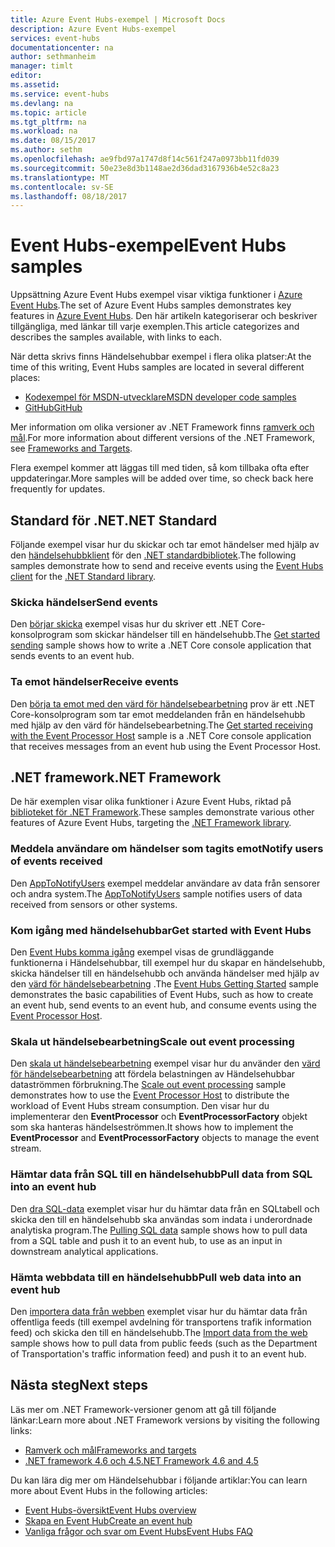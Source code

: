 ```yaml
---
title: Azure Event Hubs-exempel | Microsoft Docs
description: Azure Event Hubs-exempel
services: event-hubs
documentationcenter: na
author: sethmanheim
manager: timlt
editor: 
ms.assetid: 
ms.service: event-hubs
ms.devlang: na
ms.topic: article
ms.tgt_pltfrm: na
ms.workload: na
ms.date: 08/15/2017
ms.author: sethm
ms.openlocfilehash: ae9fbd97a1747d8f14c561f247a0973bb11fd039
ms.sourcegitcommit: 50e23e8d3b1148ae2d36dad3167936b4e52c8a23
ms.translationtype: MT
ms.contentlocale: sv-SE
ms.lasthandoff: 08/18/2017
---
```

# <a name="event-hubs-samples"></a><span data-ttu-id="dd4a6-103">Event Hubs-exempel</span><span class="sxs-lookup"><span data-stu-id="dd4a6-103">Event Hubs samples</span></span> 

<span data-ttu-id="dd4a6-104">Uppsättning Azure Event Hubs exempel visar viktiga funktioner i [Azure Event Hubs](/azure/event-hubs/).</span><span class="sxs-lookup"><span data-stu-id="dd4a6-104">The set of Azure Event Hubs samples demonstrates key features in [Azure Event Hubs](/azure/event-hubs/).</span></span> <span data-ttu-id="dd4a6-105">Den här artikeln kategoriserar och beskriver tillgängliga, med länkar till varje exemplen.</span><span class="sxs-lookup"><span data-stu-id="dd4a6-105">This article categorizes and describes the samples available, with links to each.</span></span>

<span data-ttu-id="dd4a6-106">När detta skrivs finns Händelsehubbar exempel i flera olika platser:</span><span class="sxs-lookup"><span data-stu-id="dd4a6-106">At the time of this writing, Event Hubs samples are located in several different places:</span></span>

- [<span data-ttu-id="dd4a6-107">Kodexempel för MSDN-utvecklare</span><span class="sxs-lookup"><span data-stu-id="dd4a6-107">MSDN developer code samples</span></span>](https://code.msdn.microsoft.com/site/search?query=event%20hubs&f%5B0%5D.Value=event%20hubs&f%5B0%5D.Type=SearchText&ac=5)
- [<span data-ttu-id="dd4a6-108">GitHub</span><span class="sxs-lookup"><span data-stu-id="dd4a6-108">GitHub</span></span>](https://github.com/Azure/azure-event-hubs/tree/master/samples)

<span data-ttu-id="dd4a6-109">Mer information om olika versioner av .NET Framework finns [ramverk och mål](/dotnet/articles/standard/frameworks).</span><span class="sxs-lookup"><span data-stu-id="dd4a6-109">For more information about different versions of the .NET Framework, see [Frameworks and Targets](/dotnet/articles/standard/frameworks).</span></span>

<span data-ttu-id="dd4a6-110">Flera exempel kommer att läggas till med tiden, så kom tillbaka ofta efter uppdateringar.</span><span class="sxs-lookup"><span data-stu-id="dd4a6-110">More samples will be added over time, so check back here frequently for updates.</span></span>

## <a name="net-standard"></a><span data-ttu-id="dd4a6-111">Standard för .NET</span><span class="sxs-lookup"><span data-stu-id="dd4a6-111">.NET Standard</span></span>

<span data-ttu-id="dd4a6-112">Följande exempel visar hur du skickar och tar emot händelser med hjälp av den [händelsehubbklient](https://github.com/Azure/azure-event-hubs-dotnet/blob/master/readme.md) för den [.NET standardbibliotek](/dotnet/articles/standard/library).</span><span class="sxs-lookup"><span data-stu-id="dd4a6-112">The following samples demonstrate how to send and receive events using the [Event Hubs client](https://github.com/Azure/azure-event-hubs-dotnet/blob/master/readme.md) for the [.NET Standard library](/dotnet/articles/standard/library).</span></span>

### <a name="send-events"></a><span data-ttu-id="dd4a6-113">Skicka händelser</span><span class="sxs-lookup"><span data-stu-id="dd4a6-113">Send events</span></span> 

<span data-ttu-id="dd4a6-114">Den [börjar skicka](https://github.com/Azure/azure-event-hubs/tree/master/samples/DotNet/Microsoft.Azure.EventHubs/SampleSender) exempel visas hur du skriver ett .NET Core-konsolprogram som skickar händelser till en händelsehubb.</span><span class="sxs-lookup"><span data-stu-id="dd4a6-114">The [Get started sending](https://github.com/Azure/azure-event-hubs/tree/master/samples/DotNet/Microsoft.Azure.EventHubs/SampleSender) sample shows how to write a .NET Core console application that sends events to an event hub.</span></span>

### <a name="receive-events"></a><span data-ttu-id="dd4a6-115">Ta emot händelser</span><span class="sxs-lookup"><span data-stu-id="dd4a6-115">Receive events</span></span> 

<span data-ttu-id="dd4a6-116">Den [börja ta emot med den värd för händelsebearbetning](https://github.com/Azure/azure-event-hubs/tree/master/samples/DotNet/Microsoft.Azure.EventHubs/SampleEphReceiver) prov är ett .NET Core-konsolprogram som tar emot meddelanden från en händelsehubb med hjälp av den värd för händelsebearbetning.</span><span class="sxs-lookup"><span data-stu-id="dd4a6-116">The [Get started receiving with the Event Processor Host](https://github.com/Azure/azure-event-hubs/tree/master/samples/DotNet/Microsoft.Azure.EventHubs/SampleEphReceiver) sample is a .NET Core console application that receives messages from an event hub using the Event Processor Host.</span></span>

## <a name="net-framework"></a><span data-ttu-id="dd4a6-117">.NET framework</span><span class="sxs-lookup"><span data-stu-id="dd4a6-117">.NET Framework</span></span>   

<span data-ttu-id="dd4a6-118">De här exemplen visar olika funktioner i Azure Event Hubs, riktad på [biblioteket för .NET Framework](/dotnet/framework/index).</span><span class="sxs-lookup"><span data-stu-id="dd4a6-118">These samples demonstrate various other features of Azure Event Hubs, targeting the [.NET Framework library](/dotnet/framework/index).</span></span>
 
### <a name="notify-users-of-events-received"></a><span data-ttu-id="dd4a6-119">Meddela användare om händelser som tagits emot</span><span class="sxs-lookup"><span data-stu-id="dd4a6-119">Notify users of events received</span></span>

<span data-ttu-id="dd4a6-120">Den [AppToNotifyUsers](https://github.com/Azure-Samples/event-hubs-dotnet-user-notifications) exempel meddelar användare av data från sensorer och andra system.</span><span class="sxs-lookup"><span data-stu-id="dd4a6-120">The [AppToNotifyUsers](https://github.com/Azure-Samples/event-hubs-dotnet-user-notifications) sample notifies users of data received from sensors or other systems.</span></span>

### <a name="get-started-with-event-hubs"></a><span data-ttu-id="dd4a6-121">Kom igång med händelsehubbar</span><span class="sxs-lookup"><span data-stu-id="dd4a6-121">Get started with Event Hubs</span></span> 

<span data-ttu-id="dd4a6-122">Den [Event Hubs komma igång](https://code.msdn.microsoft.com/Service-Bus-Event-Hub-286fd097) exempel visas de grundläggande funktionerna i Händelsehubbar, till exempel hur du skapar en händelsehubb, skicka händelser till en händelsehubb och använda händelser med hjälp av den [värd för händelsebearbetning](https://www.nuget.org/packages/Microsoft.Azure.ServiceBus.EventProcessorHost/) .</span><span class="sxs-lookup"><span data-stu-id="dd4a6-122">The [Event Hubs Getting Started](https://code.msdn.microsoft.com/Service-Bus-Event-Hub-286fd097) sample demonstrates the basic capabilities of Event Hubs, such as how to create an event hub, send events to an event hub, and consume events using the [Event Processor Host](https://www.nuget.org/packages/Microsoft.Azure.ServiceBus.EventProcessorHost/).</span></span>

### <a name="scale-out-event-processing"></a><span data-ttu-id="dd4a6-123">Skala ut händelsebearbetning</span><span class="sxs-lookup"><span data-stu-id="dd4a6-123">Scale out event processing</span></span> 

<span data-ttu-id="dd4a6-124">Den [skala ut händelsebearbetning](https://code.msdn.microsoft.com/Service-Bus-Event-Hub-45f43fc3) exempel visar hur du använder den [värd för händelsebearbetning](https://www.nuget.org/packages/Microsoft.Azure.ServiceBus.EventProcessorHost/) att fördela belastningen av Händelsehubbar dataströmmen förbrukning.</span><span class="sxs-lookup"><span data-stu-id="dd4a6-124">The [Scale out event processing](https://code.msdn.microsoft.com/Service-Bus-Event-Hub-45f43fc3) sample demonstrates how to use the [Event Processor Host](https://www.nuget.org/packages/Microsoft.Azure.ServiceBus.EventProcessorHost/) to distribute the workload of Event Hubs stream consumption.</span></span> <span data-ttu-id="dd4a6-125">Den visar hur du implementerar den **EventProcessor** och **EventProcessorFactory** objekt som ska hanteras händelseströmmen.</span><span class="sxs-lookup"><span data-stu-id="dd4a6-125">It shows how to implement the **EventProcessor** and **EventProcessorFactory** objects to manage the event stream.</span></span> 

###  <a name="pull-data-from-sql-into-an-event-hub"></a><span data-ttu-id="dd4a6-126">Hämtar data från SQL till en händelsehubb</span><span class="sxs-lookup"><span data-stu-id="dd4a6-126">Pull data from SQL into an event hub</span></span>

<span data-ttu-id="dd4a6-127">Den [dra SQL-data](https://github.com/Azure-Samples/event-hubs-dotnet-import-from-sql) exemplet visar hur du hämtar data från en SQLtabell och skicka den till en händelsehubb ska användas som indata i underordnade analytiska program.</span><span class="sxs-lookup"><span data-stu-id="dd4a6-127">The [Pulling SQL data](https://github.com/Azure-Samples/event-hubs-dotnet-import-from-sql) sample shows how to pull data from a SQL table and push it to an event hub, to use as an input in downstream analytical applications.</span></span>

### <a name="pull-web-data-into-an-event-hub"></a><span data-ttu-id="dd4a6-128">Hämta webbdata till en händelsehubb</span><span class="sxs-lookup"><span data-stu-id="dd4a6-128">Pull web data into an event hub</span></span> 

<span data-ttu-id="dd4a6-129">Den [importera data från webben](https://github.com/Azure-Samples/event-hubs-dotnet-importfromweb) exemplet visar hur du hämtar data från offentliga feeds (till exempel avdelning för transportens trafik information feed) och skicka den till en händelsehubb.</span><span class="sxs-lookup"><span data-stu-id="dd4a6-129">The [Import data from the web](https://github.com/Azure-Samples/event-hubs-dotnet-importfromweb) sample shows how to pull data from public feeds (such as the Department of Transportation's traffic information feed) and push it to an event hub.</span></span>

## <a name="next-steps"></a><span data-ttu-id="dd4a6-130">Nästa steg</span><span class="sxs-lookup"><span data-stu-id="dd4a6-130">Next steps</span></span>

<span data-ttu-id="dd4a6-131">Läs mer om .NET Framework-versioner genom att gå till följande länkar:</span><span class="sxs-lookup"><span data-stu-id="dd4a6-131">Learn more about .NET Framework versions by visiting the following links:</span></span>

- [<span data-ttu-id="dd4a6-132">Ramverk och mål</span><span class="sxs-lookup"><span data-stu-id="dd4a6-132">Frameworks and targets</span></span>](/dotnet/articles/standard/frameworks)
- [<span data-ttu-id="dd4a6-133">.NET framework 4.6 och 4.5</span><span class="sxs-lookup"><span data-stu-id="dd4a6-133">.NET Framework 4.6 and 4.5</span></span>](/dotnet/framework/index)

<span data-ttu-id="dd4a6-134">Du kan lära dig mer om Händelsehubbar i följande artiklar:</span><span class="sxs-lookup"><span data-stu-id="dd4a6-134">You can learn more about Event Hubs in the following articles:</span></span>

- [<span data-ttu-id="dd4a6-135">Event Hubs-översikt</span><span class="sxs-lookup"><span data-stu-id="dd4a6-135">Event Hubs overview</span></span>](event-hubs-what-is-event-hubs.md)
- [<span data-ttu-id="dd4a6-136">Skapa en Event Hub</span><span class="sxs-lookup"><span data-stu-id="dd4a6-136">Create an event hub</span></span>](event-hubs-create.md)
- [<span data-ttu-id="dd4a6-137">Vanliga frågor och svar om Event Hubs</span><span class="sxs-lookup"><span data-stu-id="dd4a6-137">Event Hubs FAQ</span></span>](event-hubs-faq.md)